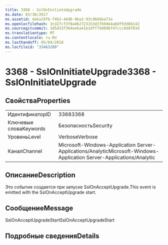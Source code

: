 ```yaml
---
title: 3368 - SslOnInitiateUpgrade
ms.date: 03/30/2017
ms.assetid: daba19f6-f4b3-4dd6-9ba2-93c9666ba71e
ms.openlocfilehash: 3cd27cf3f8a4b2723153d37b94b4a8df93d6b142
ms.sourcegitcommit: 3d5d33f384eeba41b2dff79d096f47ccc8d8f03d
ms.translationtype: MT
ms.contentlocale: ru-RU
ms.lasthandoff: 05/04/2018
ms.locfileid: "33463280"
---
```

# <a name="3368---ssloninitiateupgrade"></a><span data-ttu-id="0b6ff-102">3368 - SslOnInitiateUpgrade</span><span class="sxs-lookup"><span data-stu-id="0b6ff-102">3368 - SslOnInitiateUpgrade</span></span>
## <a name="properties"></a><span data-ttu-id="0b6ff-103">Свойства</span><span class="sxs-lookup"><span data-stu-id="0b6ff-103">Properties</span></span>  
  
|||  
|-|-|  
|<span data-ttu-id="0b6ff-104">Идентификатор</span><span class="sxs-lookup"><span data-stu-id="0b6ff-104">ID</span></span>|<span data-ttu-id="0b6ff-105">3368</span><span class="sxs-lookup"><span data-stu-id="0b6ff-105">3368</span></span>|  
|<span data-ttu-id="0b6ff-106">Ключевые слова</span><span class="sxs-lookup"><span data-stu-id="0b6ff-106">Keywords</span></span>|<span data-ttu-id="0b6ff-107">Безопасность</span><span class="sxs-lookup"><span data-stu-id="0b6ff-107">Security</span></span>|  
|<span data-ttu-id="0b6ff-108">Уровень</span><span class="sxs-lookup"><span data-stu-id="0b6ff-108">Level</span></span>|<span data-ttu-id="0b6ff-109">Verbose</span><span class="sxs-lookup"><span data-stu-id="0b6ff-109">Verbose</span></span>|  
|<span data-ttu-id="0b6ff-110">Канал</span><span class="sxs-lookup"><span data-stu-id="0b6ff-110">Channel</span></span>|<span data-ttu-id="0b6ff-111">Microsoft-Windows-Application Server-Applications/Analytic</span><span class="sxs-lookup"><span data-stu-id="0b6ff-111">Microsoft-Windows-Application Server-Applications/Analytic</span></span>|  
  
## <a name="description"></a><span data-ttu-id="0b6ff-112">Описание</span><span class="sxs-lookup"><span data-stu-id="0b6ff-112">Description</span></span>  
 <span data-ttu-id="0b6ff-113">Это событие создается при запуске SslOnAcceptUpgrade.</span><span class="sxs-lookup"><span data-stu-id="0b6ff-113">This event is emitted with the SslOnAcceptUpgrade start.</span></span>  
  
## <a name="message"></a><span data-ttu-id="0b6ff-114">Сообщение</span><span class="sxs-lookup"><span data-stu-id="0b6ff-114">Message</span></span>  
 <span data-ttu-id="0b6ff-115">SslOnAcceptUpgradeStart</span><span class="sxs-lookup"><span data-stu-id="0b6ff-115">SslOnAcceptUpgradeStart</span></span>  
  
## <a name="details"></a><span data-ttu-id="0b6ff-116">Подробные сведения</span><span class="sxs-lookup"><span data-stu-id="0b6ff-116">Details</span></span>
